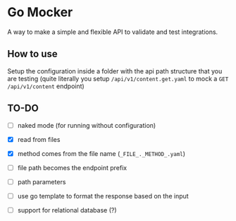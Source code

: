 # Go Mocker
A way to make a simple and flexible API to validate and test integrations.

## How to use
Setup the configuration inside a folder with the api path structure that you are testing (quite
literally you setup `/api/v1/content.get.yaml` to mock a `GET /api/v1/content` endpoint)

## TO-DO
- [ ] naked mode (for running without configuration)
- [x] read from files
- [x] method comes from the file name (`_FILE_._METHOD_.yaml`)
- [ ] file path becomes the endpoint prefix
- [ ] path parameters 
- [ ] use go template to format the response based on the input
- [ ] support for relational database (?)

